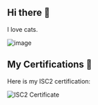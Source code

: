 ## Hi there 👋

  I love cats.

  ![image](https://github.com/user-attachments/assets/5211b712-c5aa-41f8-aefc-3a06c7a96ca1)

## My Certifications 📜

Here is my ISC2 certification:

![ISC2 Certificate](https://github.com/Yunaaaard/README.md/C:\Users\dell\Downloads\isc2-candidate.png?raw=true)




